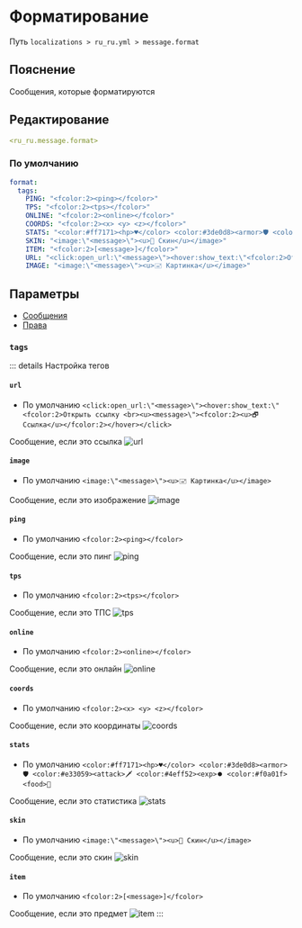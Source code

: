 # Форматирование
Путь `localizations > ru_ru.yml > message.format`

## Пояснение
Сообщения, которые форматируются

## Редактирование
```yaml
<ru_ru.message.format>
```

### По умолчанию
```yaml
format:
  tags:
    PING: "<fcolor:2><ping></fcolor>"
    TPS: "<fcolor:2><tps></fcolor>"
    ONLINE: "<fcolor:2><online></fcolor>"
    COORDS: "<fcolor:2><x> <y> <z></fcolor>"
    STATS: "<color:#ff7171><hp>♥</color> <color:#3de0d8><armor>🛡 <color:#e33059><attack>🗡 <color:#4eff52><exp>⏺ <color:#f0a01f><food>🍖"
    SKIN: "<image:\"<message>\"><u>👨 Скин</u></image>"
    ITEM: "<fcolor:2>[<message>]</fcolor>"
    URL: "<click:open_url:\"<message>\"><hover:show_text:\"<fcolor:2>Открыть ссылку <br><u><message>\"><fcolor:2><u>🗗 Ссылка</u></fcolor:2></hover></click>"
    IMAGE: "<image:\"<message>\"><u>🖃 Картинка</u></image>"
```

## Параметры

- [Сообщения](/ru/message/format/)
- [Права](/ru/permission/message/format/)

### `tags`

::: details Настройка тегов
#### `url`
- По умолчанию `<click:open_url:\"<message>\"><hover:show_text:\"<fcolor:2>Открыть ссылку <br><u><message>\"><fcolor:2><u>🗗 Ссылка</u></fcolor:2></hover></click>`

Сообщение, если это ссылка
![url](/url.png)

#### `image`
- По умолчанию `<image:\"<message>\"><u>🖃 Картинка</u></image>`

Сообщение, если это изображение
![image](/image.png)

#### `ping`
- По умолчанию `<fcolor:2><ping></fcolor>`

Сообщение, если это пинг
![ping](/ping.png)

#### `tps`
- По умолчанию `<fcolor:2><tps></fcolor>`

Сообщение, если это ТПС
![tps](/tps.png)

#### `online`
- По умолчанию `<fcolor:2><online></fcolor>`

Сообщение, если это онлайн
![online](/online.png)

#### `coords`
- По умолчанию `<fcolor:2><x> <y> <z></fcolor>`

Сообщение, если это координаты
![coords](/coords.png)

#### `stats`
- По умолчанию `<color:#ff7171><hp>♥</color> <color:#3de0d8><armor>🛡 <color:#e33059><attack>🗡 <color:#4eff52><exp>⏺ <color:#f0a01f><food>🍖`

Сообщение, если это статистика
![stats](/stats.png)

#### `skin`
- По умолчанию `<image:\"<message>\"><u>👨 Скин</u></image>`

Сообщение, если это скин
![skin](/skin.png)

#### `item`
- По умолчанию `<fcolor:2>[<message>]</fcolor>`

Сообщение, если это предмет
![item](/item.png)
:::